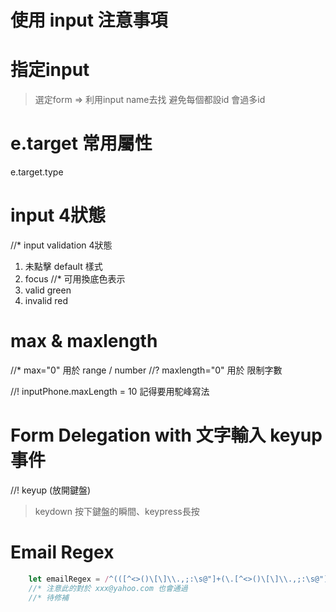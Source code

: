 # 使用 input 注意事項

# 指定input
> 選定form => 利用input name去找
> 避免每個都設id 會過多id

# e.target 常用屬性
e.target.type

# input 4狀態
//* input validation 4狀態
1. 未點擊 default 樣式
2. focus //* 可用換底色表示
3. valid green
4. invalid red

# max & maxlength
//* max="0"  用於 range / number
//? maxlength="0" 用於 限制字數

//! inputPhone.maxLength = 10  記得要用駝峰寫法

# Form Delegation with 文字輸入 keyup事件
//! keyup (放開鍵盤)
> keydown 按下鍵盤的瞬間、keypress長按

# Email Regex
```js
    let emailRegex = /^(([^<>()\[\]\\.,;:\s@"]+(\.[^<>()\[\]\\.,;:\s@"]+)*)|(".+"))@((\[[0-9]{1,3}\.[0-9]{1,3}\.[0-9]{1,3}\.[0-9]{1,3}])|(([a-zA-Z\-0-9]+\.)+[a-zA-Z]{2,}))$/
    //* 注意此的對於 xxx@yahoo.com 也會通過
    //* 待修補
```